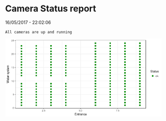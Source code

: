 Camera Status report
================
16/05/2017 - 22:02:06

    All cameras are up and running

![](camreport_files/figure-markdown_github/unnamed-chunk-2-1.png)
